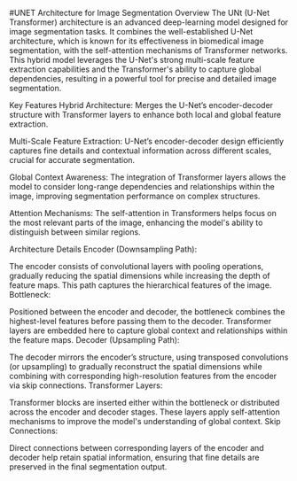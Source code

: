 #UNET Architecture for Image Segmentation 
Overview
The UNt (U-Net Transformer) architecture is an advanced deep-learning model designed for image segmentation tasks. It combines the well-established U-Net architecture, which is known for its effectiveness in biomedical image segmentation, with the self-attention mechanisms of Transformer networks. This hybrid model leverages the U-Net's strong multi-scale feature extraction capabilities and the Transformer's ability to capture global dependencies, resulting in a powerful tool for precise and detailed image segmentation.

Key Features
Hybrid Architecture: Merges the U-Net’s encoder-decoder structure with Transformer layers to enhance both local and global feature extraction.

Multi-Scale Feature Extraction: U-Net’s encoder-decoder design efficiently captures fine details and contextual information across different scales, crucial for accurate segmentation.

Global Context Awareness: The integration of Transformer layers allows the model to consider long-range dependencies and relationships within the image, improving segmentation performance on complex structures.

Attention Mechanisms: The self-attention in Transformers helps focus on the most relevant parts of the image, enhancing the model's ability to distinguish between similar regions.

Architecture Details
Encoder (Downsampling Path):

The encoder consists of convolutional layers with pooling operations, gradually reducing the spatial dimensions while increasing the depth of feature maps. This path captures the hierarchical features of the image.
Bottleneck:

Positioned between the encoder and decoder, the bottleneck combines the highest-level features before passing them to the decoder. Transformer layers are embedded here to capture global context and relationships within the feature maps.
Decoder (Upsampling Path):

The decoder mirrors the encoder’s structure, using transposed convolutions (or upsampling) to gradually reconstruct the spatial dimensions while combining with corresponding high-resolution features from the encoder via skip connections.
Transformer Layers:

Transformer blocks are inserted either within the bottleneck or distributed across the encoder and decoder stages. These layers apply self-attention mechanisms to improve the model's understanding of global context.
Skip Connections:

Direct connections between corresponding layers of the encoder and decoder help retain spatial information, ensuring that fine details are preserved in the final segmentation output.
